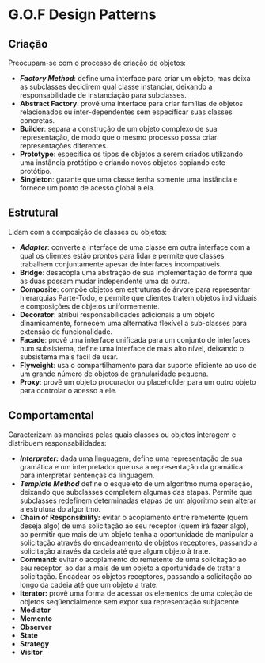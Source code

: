 # G.O.F Design Patterns

## Criação
Preocupam-se com o processo de criação de objetos:
- **_Factory Method_**: define uma interface para criar um objeto, mas deixa as subclasses decidirem qual classe instanciar, 
deixando a responsabilidade de instanciação para subclasses.
- **Abstract Factory**: provê uma interface para criar famílias de objetos relacionados ou inter-dependentes sem especificar 
suas classes concretas.
- **Builder**: separa a construção de um objeto complexo de sua representação, de modo que o mesmo processo possa criar representações diferentes.
- **Prototype**: especifica os tipos de objetos a serem criados utilizando uma instância protótipo e criando novos objetos copiando este protótipo.
- **Singleton**: garante que uma classe tenha somente uma instância e fornece um ponto de acesso global a ela.

## Estrutural
Lidam com a composição de classes ou objetos:
- **_Adapter_**: converte a interface de uma classe em outra interface com a qual os clientes estão prontos para lidar e permite que classes trabalhem 
conjuntamente apesar de interfaces incompatíveis.
- **Bridge**: desacopla uma abstração de sua implementação de forma que as duas possam mudar independente uma da outra.
- **Composite**: compõe objetos em estruturas de árvore para representar hierarquias Parte-Todo, e permite que clientes tratem 
objetos individuais e composições de objetos uniformemente.
- **Decorator**: atribui responsabilidades adicionais a um objeto dinamicamente, fornecem uma alternativa flexível a sub-classes 
para extensão de funcionalidade.
- **Facade**: provê uma interface unificada para um conjunto de interfaces num subsistema, define uma interface de mais alto nível, deixando o subsistema mais fácil de usar.
- **Flyweight**: usa o compartilhamento para dar suporte eficiente ao uso de um grande número de objetos de granularidade pequena.
- **Proxy**: provê um objeto procurador ou placeholder para um outro objeto para controlar o acesso a ele.

## Comportamental
Caracterizam as maneiras pelas quais classes ou objetos interagem e distribuem responsabilidades:
- **_Interpreter:_** dada uma linguagem, define uma representação de sua gramática e um interpretador que usa a representação da gramática para interpretar sentenças da linguagem.
- **_Template Method_** define o esqueleto de um algoritmo numa operação, deixando que subclasses completem algumas das etapas. Permite que subclasses redefinem determinadas etapas de um algoritmo sem alterar a estrutura do algoritmo.
- **Chain of Responsibility:** evitar o acoplamento entre remetente (quem deseja algo) de uma solicitação ao seu receptor (quem irá fazer algo),
ao permitir que mais de um objeto tenha a oportunidade de manipular a solicitação através do encadeamento de objetos receptores, 
passando a solicitação através da cadeia até que algum objeto à trate.
- **Command:** evitar o acoplamento do remetente de uma solicitação ao seu receptor, ao dar a mais de um objeto a oportunidade de tratar a solicitação. 
Encadear os objetos receptores, passando a solicitação ao longo da cadeia até que um objeto a trate.
- **Iterator:** provê uma forma de acessar os elementos de uma coleção de objetos seqüencialmente sem expor sua representação subjacente.
- **Mediator**
- **Memento**
- **Observer**
- **State**
- **Strategy**
- **Visitor**